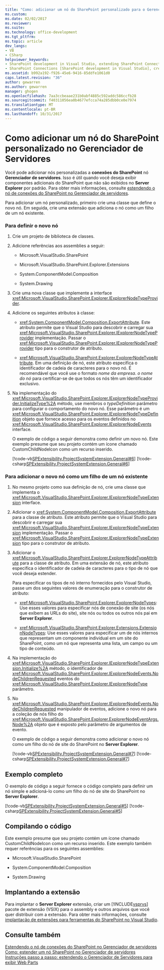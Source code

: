 ```yaml
---
title: "Como: adicionar um nó do SharePoint personalizado para o Gerenciador de servidores | Microsoft Docs"
ms.custom: 
ms.date: 02/02/2017
ms.reviewer: 
ms.suite: 
ms.technology: office-development
ms.tgt_pltfrm: 
ms.topic: article
dev_langs:
- VB
- CSharp
helpviewer_keywords:
- SharePoint development in Visual Studio, extending SharePoint Connections node in Server Explorer
- SharePoint Connections [SharePoint development in Visual Studio], creating a new node type
ms.assetid: b992a192-f926-45e6-9416-85ddfe1061d0
caps.latest.revision: "36"
author: gewarren
ms.author: gewarren
manager: ghogen
ms.openlocfilehash: 7aa3ccbeaae231b0abf4885c592addc586ccfb28
ms.sourcegitcommit: f40311056ea0b4677efcca74a285dbb0ce0e7974
ms.translationtype: MT
ms.contentlocale: pt-BR
ms.lasthandoff: 10/31/2017
---
```

# <a name="how-to-add-a-custom-sharepoint-node-to-server-explorer"></a>Como adicionar um nó do SharePoint personalizado no Gerenciador de Servidores
  Você pode adicionar nós personalizadas a **conexões do SharePoint** nó **Gerenciador de servidores**. Isso é útil quando você deseja exibir componentes adicionais do SharePoint que não são exibidos no **Server Explorer** por padrão. Para obter mais informações, consulte [estendendo o nó de conexões do SharePoint no Gerenciador de servidores](../sharepoint/extending-the-sharepoint-connections-node-in-server-explorer.md).  
  
 Para adicionar um nó personalizado, primeiro crie uma classe que define o novo nó. Em seguida, crie uma extensão que adiciona o nó como um filho de um nó existente.  
  
### <a name="to-define-the-new-node"></a>Para definir o novo nó  
  
1.  Crie um projeto de biblioteca de classes.  
  
2.  Adicione referências aos assemblies a seguir:  
  
    -   Microsoft.VisualStudio.SharePoint  
  
    -   Microsoft.VisualStudio.SharePoint.Explorer.Extensions  
  
    -   System.ComponentModel.Composition  
  
    -   System.Drawing  
  
3.  Crie uma nova classe que implemente a interface <xref:Microsoft.VisualStudio.SharePoint.Explorer.IExplorerNodeTypeProvider>.  
  
4.  Adicione os seguintes atributos à classe:  
  
    -   <xref:System.ComponentModel.Composition.ExportAttribute>. Este atributo permite que o Visual Studio para descobrir e carregar sua <xref:Microsoft.VisualStudio.SharePoint.Explorer.IExplorerNodeTypeProvider> implementação. Passar o <xref:Microsoft.VisualStudio.SharePoint.Explorer.IExplorerNodeTypeProvider> tipo para o construtor de atributo.  
  
    -   <xref:Microsoft.VisualStudio.SharePoint.Explorer.ExplorerNodeTypeAttribute>. Em uma definição de nó, este atributo especifica o identificador de cadeia de caracteres para o novo nó. É recomendável que você use o formato *nome da empresa*. *o nome do nó* para certificar-se de que todos os nós têm um identificador exclusivo.  
  
5.  Na implementação do <xref:Microsoft.VisualStudio.SharePoint.Explorer.IExplorerNodeTypeProvider.InitializeType%2A> método, use membros o *typeDefinition* parâmetro para configurar o comportamento do novo nó. Esse parâmetro é um <xref:Microsoft.VisualStudio.SharePoint.Explorer.IExplorerNodeTypeDefinition> objeto que fornece acesso para os eventos definidos no <xref:Microsoft.VisualStudio.SharePoint.Explorer.IExplorerNodeEvents> interface.  
  
     O exemplo de código a seguir demonstra como definir um novo nó. Este exemplo presume que seu projeto contém um ícone chamado CustomChildNodeIcon como um recurso inserido.  
  
     [!code-vb[SPExtensibility.ProjectSystemExtension.General#6](../sharepoint/codesnippet/VisualBasic/projectsystemexamples/extension/serverexplorernode.vb#6)]
     [!code-csharp[SPExtensibility.ProjectSystemExtension.General#6](../sharepoint/codesnippet/CSharp/projectsystemexamples/extension/serverexplorernode.cs#6)]  
  
### <a name="to-add-the-new-node-as-a-child-of-an-existing-node"></a>Para adicionar o novo nó como um filho de um nó existente  
  
1.  No mesmo projeto como sua definição de nó, crie uma classe que implementa o <xref:Microsoft.VisualStudio.SharePoint.Explorer.IExplorerNodeTypeExtension> interface.  
  
2.  Adicionar o <xref:System.ComponentModel.Composition.ExportAttribute> para a classe de atributo. Este atributo permite que o Visual Studio para descobrir e carregar sua <xref:Microsoft.VisualStudio.SharePoint.Explorer.IExplorerNodeTypeExtension> implementação. Passar o <xref:Microsoft.VisualStudio.SharePoint.Explorer.IExplorerNodeTypeExtension> tipo para o construtor de atributo.  
  
3.  Adicionar o <xref:Microsoft.VisualStudio.SharePoint.Explorer.ExplorerNodeTypeAttribute> para a classe de atributo. Em uma extensão de nó, este atributo especifica o identificador de cadeia de caracteres para o tipo de nó que você deseja estender.  
  
     Para especificar os tipos de nó interno fornecidos pelo Visual Studio, passe um dos seguintes valores de enumeração para o construtor de atributo:  
  
    -   <xref:Microsoft.VisualStudio.SharePoint.Explorer.ExplorerNodeTypes>: Use esses valores para especificar nós de conexão de site (os nós que exibem as URLs do site), site nós ou todos os outros nós pai em **Server Explorer**.  
  
    -   <xref:Microsoft.VisualStudio.SharePoint.Explorer.Extensions.ExtensionNodeTypes>: Use esses valores para especificar um de nós internos que representam um componente individual em um site do SharePoint, como um nó que representa uma lista, um campo ou um tipo de conteúdo.  
  
4.  Na implementação do <xref:Microsoft.VisualStudio.SharePoint.Explorer.IExplorerNodeTypeExtension.Initialize%2A> método, o identificador de <xref:Microsoft.VisualStudio.SharePoint.Explorer.IExplorerNodeEvents.NodeChildrenRequested> eventos do <xref:Microsoft.VisualStudio.SharePoint.Explorer.IExplorerNodeType> parâmetro.  
  
5.  No <xref:Microsoft.VisualStudio.SharePoint.Explorer.IExplorerNodeEvents.NodeChildrenRequested> manipulador de eventos, adicione o novo nó para a coleção de nós filho do <xref:Microsoft.VisualStudio.SharePoint.Explorer.ExplorerNodeEventArgs.Node%2A> objeto que é exposto pelo parâmetro de argumentos de evento.  
  
     O exemplo de código a seguir demonstra como adicionar o novo nó como um filho do nó de site do SharePoint no **Server Explorer**.  
  
     [!code-vb[SPExtensibility.ProjectSystemExtension.General#7](../sharepoint/codesnippet/VisualBasic/projectsystemexamples/extension/serverexplorernode.vb#7)]
     [!code-csharp[SPExtensibility.ProjectSystemExtension.General#7](../sharepoint/codesnippet/CSharp/projectsystemexamples/extension/serverexplorernode.cs#7)]  
  
## <a name="complete-example"></a>Exemplo completo  
 O exemplo de código a seguir fornece o código completo para definir um nó simple e adicioná-lo como um filho do nó de site do SharePoint no **Server Explorer**.  
  
 [!code-vb[SPExtensibility.ProjectSystemExtension.General#5](../sharepoint/codesnippet/VisualBasic/projectsystemexamples/extension/serverexplorernode.vb#5)]
 [!code-csharp[SPExtensibility.ProjectSystemExtension.General#5](../sharepoint/codesnippet/CSharp/projectsystemexamples/extension/serverexplorernode.cs#5)]  
  
## <a name="compiling-the-code"></a>Compilando o código  
 Este exemplo presume que seu projeto contém um ícone chamado CustomChildNodeIcon como um recurso inserido. Este exemplo também requer referências para os seguintes assemblies:  
  
-   Microsoft.VisualStudio.SharePoint  
  
-   System.ComponentModel.Composition  
  
-   System.Drawing  
  
## <a name="deploying-the-extension"></a>Implantando a extensão  
 Para implantar o **Server Explorer** extensão, criar um [!INCLUDE[vsprvs](../sharepoint/includes/vsprvs-md.md)] pacote de extensão (VSIX) para o assembly e outros arquivos que você quer distribuir com a extensão. Para obter mais informações, consulte [implantação de extensões para ferramentas do SharePoint no Visual Studio](../sharepoint/deploying-extensions-for-the-sharepoint-tools-in-visual-studio.md).  
  
## <a name="see-also"></a>Consulte também  
 [Estendendo o nó de conexões do SharePoint no Gerenciador de servidores](../sharepoint/extending-the-sharepoint-connections-node-in-server-explorer.md)   
 [Como: estender um nó SharePoint no Gerenciador de servidores](../sharepoint/how-to-extend-a-sharepoint-node-in-server-explorer.md)   
 [Instruções passo a passo: estendendo o Gerenciador de Servidores para exibir Web Parts](../sharepoint/walkthrough-extending-server-explorer-to-display-web-parts.md)  
  
  